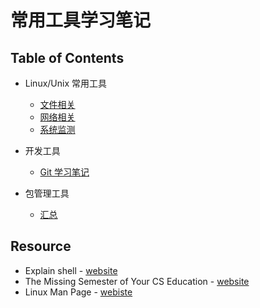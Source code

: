 # 常用工具学习笔记


## Table of Contents

- Linux/Unix 常用工具
    - [文件相关](./common.md)
    - [网络相关](./network.md)
    - [系统监测](./monitoring.md)

- 开发工具
    - [Git 学习笔记](./git.md)

- 包管理工具
    - [汇总](./package.md)

## Resource

- Explain shell - [website](https://explainshell.com/)
- The Missing Semester of Your CS Education - [website](https://missing.csail.mit.edu/)
- Linux Man Page - [webiste](https://linux.die.net/man/)